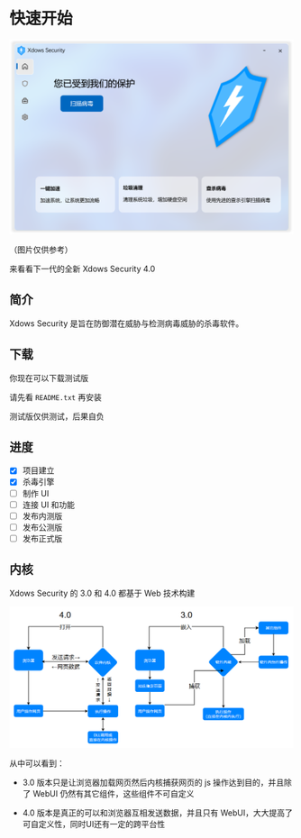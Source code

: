 # 快速开始

![HomeUI](./PNG/HomeUI.png)

（图片仅供参考）

来看看下一代的全新 Xdows Security 4.0


## 简介

Xdows Security 是旨在防御潜在威胁与检测病毒威胁的杀毒软件。

## 下载

你现在可以下载测试版

请先看 `README.txt` 再安装

测试版仅供测试，后果自负

<Linkcard url="/Setup.zip" title="下载 Xdows Security Beta" description="仅用于测试" logo="/logo.svg"/>

## 进度

 - [x] 项目建立
 - [x] 杀毒引擎
 - [ ] 制作 UI
 - [ ] 连接 UI 和功能
 - [ ] 发布内测版
 - [ ] 发布公测版
 - [ ] 发布正式版

## 内核

Xdows Security 的 3.0 和 4.0 都基于 Web 技术构建

![FlowChart](./PNG/FlowChart.png)

从中可以看到：

 - 3.0 版本只是让浏览器加载网页然后内核捕获网页的 js 操作达到目的，并且除了 WebUI 仍然有其它组件，这些组件不可自定义

 - 4.0 版本是真正的可以和浏览器互相发送数据，并且只有 WebUI，大大提高了可自定义性，同时UI还有一定的跨平台性
